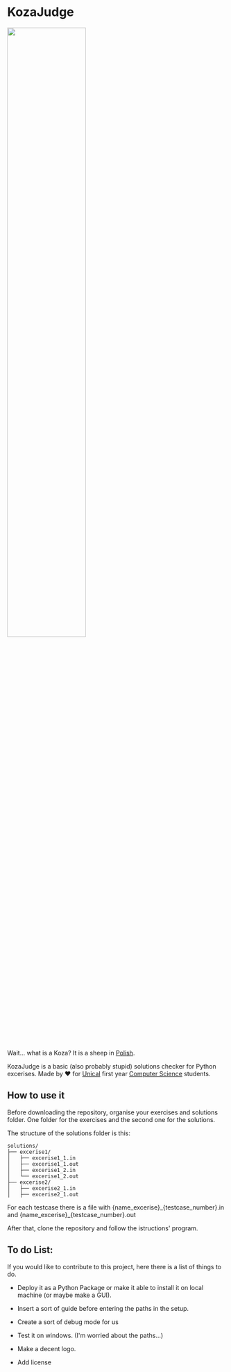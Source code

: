 # KozaJudge

<!--- ![Logo](/multimedia/LOGO.png) --->
<img src="multimedia/LOGO.png" width=60% >

Wait... what is a Koza? It is a sheep in [Polish](https://en.wiktionary.org/wiki/koza#Polish).

KozaJudge is a basic (also probably stupid) solutions checker for Python excerises. Made by :heart: for [Unical](https://www.unical.it) first year [Computer Science](https://informatica.unical.it/) students. 

## How to use it

Before downloading the repository, organise your exercises and solutions folder. 
One folder for the exercises and the second one for the solutions.

The structure of the solutions folder is this:
```
solutions/
├── excerise1/
│   ├── excerise1_1.in
│   ├── excerise1_1.out
│   ├── excerise1_2.in
│   └── excerise1_2.out
├── excerise2/
│   ├── excerise2_1.in
│   ├── excerise2_1.out
```
For each testcase there is a file with {name_excerise}\_{testcase_number}.in and {name_excerise}_{testcase_number}.out

After that, clone the repository and follow the istructions' program.


## To do List: 

If you would like to contribute to this project, here there is a list of things to do.

- Deploy it as a Python Package or make it able to install it on local machine (or maybe make a GUI).

- Insert a sort of guide before entering the paths in the setup. 

- Create a sort of debug mode for us

- Test it on windows. (I'm worried about the paths...)

- Make a decent logo.

- Add license

